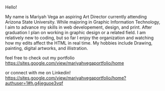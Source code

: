 Hello!


My name is Mariyah Vega an aspiring Art Director currently attending Arizona State University. While majoring in Graphic Information Technology, I aim to advance my skills in web developement, design, and print. After graduation I plan on working in graphic design or a related field. I am relatively new to coding, but so far I enjoy the organization and watching how my edits affect the HTML in real time. My hobbies include Drawing, painting, digital artworks, and illistration.

feel free to check out my portfolio 
https://sites.google.com/view/mariyahvegaportfolio/home

or connect with me on Linkedin!
https://sites.google.com/view/mariyahvegaportfolio/home?authuser=1#h.g4jeguoe3vqf
<!--
**Mari-cmd-create/Mari-cmd-create** is a ✨ _special_ ✨ repository because its `README.md` (this file) appears on your GitHub profile.

Here are some ideas to get you started:

- 🔭 I’m currently working on ...
- 🌱 I’m currently learning ...
- 👯 I’m looking to collaborate on ...
- 🤔 I’m looking for help with ...
- 💬 Ask me about ...
- 📫 How to reach me: ...
- 😄 Pronouns: ...
- ⚡ Fun fact: ...
-->
